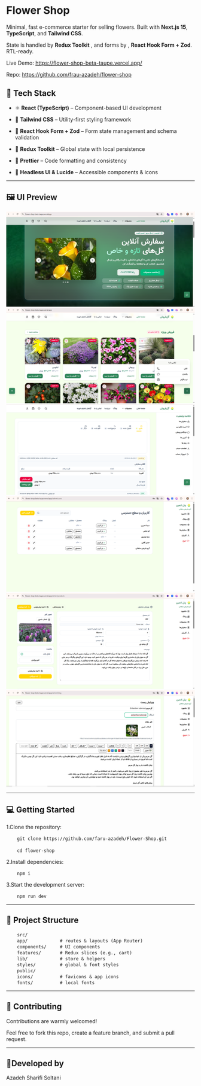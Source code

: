 # Flower Shop

Minimal, fast e-commerce starter for selling flowers. Built with **Next.js 15**, **TypeScript**, and **Tailwind CSS**.

State is handled by **Redux Toolkit** , and forms by , **React Hook Form + Zod**. RTL-ready.

Live Demo: https://flower-shop-beta-taupe.vercel.app/

Repo: https://github.com/frau-azadeh/flower-shop

## 🚀 Tech Stack

- ⚛️ **React (TypeScript)** – Component-based UI development

- 💨 **Tailwind CSS** – Utility-first styling framework

- 🧩 **React Hook Form + Zod** – Form state management and schema validation

- 🎯 **Redux Toolkit** – Global state with local persistence

- 🧼 **Prettier** – Code formatting and consistency

- 🧱 **Headless UI & Lucide** – Accessible components & icons

---
## 🖼️ UI Preview

![Hero section](https://raw.githubusercontent.com/frau-azadeh/flower-shop/master/public/7.png)
![Product section](https://raw.githubusercontent.com/frau-azadeh/flower-shop/master/public/8.png)
![User Panel](https://raw.githubusercontent.com/frau-azadeh/flower-shop/master/public/3.png)
![Admin Panel](https://raw.githubusercontent.com/frau-azadeh/flower-shop/master/public/4.png)
![Admin Panel](https://raw.githubusercontent.com/frau-azadeh/flower-shop/master/public/5.png)
![Admin Panel](https://raw.githubusercontent.com/frau-azadeh/flower-shop/master/public/6.png)

---

## 💻 Getting Started

1.Clone the repository:

        git clone https://github.com/faru-azadeh/Flower-Shop.git

        cd flower-shop

2.Install dependencies:

        npm i

3.Start the development server:

        npm run dev

---

## 📁 Project Structure

```
    src/
    app/            # routes & layouts (App Router)
    components/     # UI components
    features/       # Redux slices (e.g., cart)
    lib/            # store & helpers
    styles/         # global & font styles
    public/
    icons/          # favicons & app icons
    fonts/          # local fonts

```

---

## 🤝 Contributing

Contributions are warmly welcomed!

Feel free to fork this repo, create a feature branch, and submit a pull request.

---

## 🌻Developed by

Azadeh Sharifi Soltani
